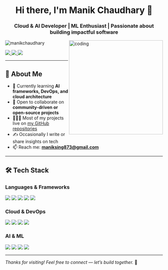<h1 align="center">Hi there, I'm Manik Chaudhary 👋</h1>
<h3 align="center">Cloud & AI Developer | ML Enthusiast | Passionate about building impactful software</h3>

<img align="right" alt="coding" width="300" src="https://user-images.githubusercontent.com/88606641/210141549-43c27f0e-e4b1-4708-a974-52fde3cc8a1c.gif">

<p align="left"> 
  <img src="https://komarev.com/ghpvc/?username=manikchaudhary&style=flat-square&color=blue" alt="manikchaudhary" />
</p>

<p align="left">
  <a href="https://www.linkedin.com/in/chaudharymanik/" target="_blank">
    <img src="https://img.shields.io/badge/LinkedIn-0077B5?style=for-the-badge&logo=linkedin&logoColor=white" />
  </a>
  <a href="mailto:maniksing873@gmail.com">
    <img src="https://img.shields.io/badge/Gmail-D14836?style=for-the-badge&logo=gmail&logoColor=white" />
  </a>
  <a href="https://manik-portfolio-smoky.vercel.app/" target="_blank">
    <img src="https://img.shields.io/badge/Portfolio-000000?style=for-the-badge&logo=vercel&logoColor=white" />
  </a>
</p>

---

## 🧐 About Me

- 🌱 Currently learning **AI frameworks, DevOps, and cloud architecture**  
- 🤝 Open to collaborate on **community-driven or open-source projects**  
- 👨🏻‍💻 Most of my projects live on [my GitHub repositories](https://github.com/manikchaudhary?tab=repositories)  
- ✍️ Occasionally I write or share insights on tech  
- 📫 Reach me: **maniksing873@gmail.com**

---

## 🛠️ Tech Stack

### Languages & Frameworks

<p align="left">
  <img src="https://img.shields.io/badge/Python-3776AB?style=for-the-badge&logo=python&logoColor=white"/>
  <img src="https://img.shields.io/badge/JavaScript-323330?style=for-the-badge&logo=javascript&logoColor=F7DF1E"/>
  <img src="https://img.shields.io/badge/React-20232A?style=for-the-badge&logo=react&logoColor=61DAFB"/>
  <img src="https://img.shields.io/badge/Node.js-43853D?style=for-the-badge&logo=node.js&logoColor=white"/>
  <img src="https://img.shields.io/badge/Express.js-404D59?style=for-the-badge&logo=express&logoColor=white"/>
</p>

### Cloud & DevOps

<p align="left">
  <img src="https://img.shields.io/badge/AWS-232F3E?style=for-the-badge&logo=amazon-aws&logoColor=white"/>
  <img src="https://img.shields.io/badge/Azure-0078D4?style=for-the-badge&logo=microsoft-azure&logoColor=white"/>
  <img src="https://img.shields.io/badge/Docker-2496ED?style=for-the-badge&logo=docker&logoColor=white"/>
  <img src="https://img.shields.io/badge/Kubernetes-326CE5?style=for-the-badge&logo=kubernetes&logoColor=white"/>
</p>

### AI & ML

<p align="left">
  <img src="https://img.shields.io/badge/TensorFlow-FF6F00?style=for-the-badge&logo=tensorflow&logoColor=white"/>
  <img src="https://img.shields.io/badge/PyTorch-EE4C2C?style=for-the-badge&logo=pytorch&logoColor=white"/>
  <img src="https://img.shields.io/badge/Scikit--Learn-F7931E?style=for-the-badge&logo=scikit-learn&logoColor=white"/>
  <img src="https://img.shields.io/badge/OpenAI-005571?style=for-the-badge&logo=openai&logoColor=white"/>
</p>

---

*Thanks for visiting! Feel free to connect — let’s build together.* 🚀
